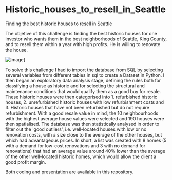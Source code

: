 # Historic_houses_to_resell_in_Seattle
Finding the best historic houses to resell in Seattle

The objetive of this challenge is finding the best historic houses for one investor who wants them in the best neighborhoods of Seattle, King County, and to resell them within a year with high profits. He is willing to renovate the house.

![image]([Best_Historic_houses.png)]


To solve this challenge I had to import the database from SQL by selecting several variables from different tables in sql to create a Dataset in Python. I then began an exploratory data analysis stage, defining the rules both for classifying a house as historic and for selecting the structural and maintenance conditions that would qualify them as a good buy for resale. These historic houses were then categorised into 1. refurbished historic houses, 2. unrefurbished historic houses with low refurbishment costs and 3. Historic houses that have not been refurbished but do not require refurbishment. With a good resale value in mind, the 10 neighbourhoods with the highest average house values were selected and 190 houses were then spatialised. The database was then statistically analysed in order to filter out the 'good outliers', i.e. well-located houses with low or no renovation costs, with a size close to the average of the other houses, but which had advantageous prices. In short, a list was created with 8 homes (5 with a demand for low-cost renovations and 3 with no demand for renovations) that had an average value around 40% lower than the average of the other well-located historic homes, which would allow the client a good profit margin.

Both coding and presentation are available in this repository.
